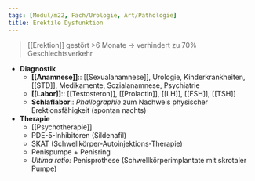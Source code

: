 ```yaml
---
tags: [Modul/m22, Fach/Urologie, Art/Pathologie]
title: Erektile Dysfunktion
---
```

> [[Erektion]] gestört >6 Monate → verhindert zu 70% Geschlechtsverkehr
- **Diagnostik**
	- **[[Anamnese]]**:: [[Sexualanamnese]], Urologie, Kinderkrankheiten, [[STD]], Medikamente, Sozialanamnese, Psychiatrie
	- **[[Labor]]**:: [[Testosteron]], [[Prolactin]], [[LH]], [[FSH]], [[TSH]]
	- **Schlaflabor**:: *Phallographie* zum Nachweis physischer Erektionsfähigkeit (spontan nachts)
- **Therapie**
	- [[Psychotherapie]]
	- PDE-5-Inhibitoren (Sildenafil)
	- SKAT (Schwellkörper-Autoinjektions-Therapie)
	- Penispumpe + Penisring
	- *Ultima ratio:* Penisprothese (Schwellkörperimplantate mit skrotaler Pumpe)